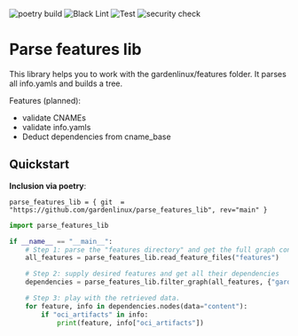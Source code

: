 ![poetry build](https://github.com/gardenlinux/parse_features_lib/actions/workflows/build.yml/badge.svg)
![Black Lint](https://github.com/gardenlinux/parse_features_lib/actions/workflows/black.yml/badge.svg)
![Test](https://github.com/gardenlinux/parse_features_lib/actions/workflows/pytests.yml/badge.svg)
![security check](https://github.com/gardenlinux/parse_features_lib/actions/workflows/bandit.yml/badge.svg)

# Parse features lib
This library helps you to work with the gardenlinux/features folder. It parses all info.yamls and builds a tree.

Features (planned):
* validate CNAMEs
* validate info.yamls
* Deduct dependencies from cname_base

## Quickstart
**Inclusion via poetry**:

`parse_features_lib = { git  = "https://github.com/gardenlinux/parse_features_lib", rev="main" }`
```python
import parse_features_lib

if __name__ == "__main__":
    # Step 1: parse the "features directory" and get the full graph containing all features
    all_features = parse_features_lib.read_feature_files("features")

    # Step 2: supply desired features and get all their dependencies
    dependencies = parse_features_lib.filter_graph(all_features, {"gardener", "_prod", "server", "ociExample"})

    # Step 3: play with the retrieved data.
    for feature, info in dependencies.nodes(data="content"):
        if "oci_artifacts" in info:
            print(feature, info["oci_artifacts"])
```
